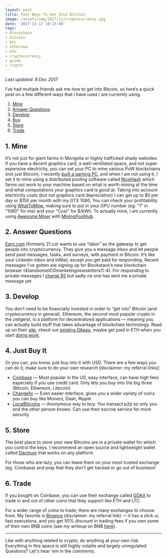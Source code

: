 ```yaml
---
layout: post
title: Four Ways To Get Into Bitcoin
image: /assets/img/2017/11/cryptocurrency.jpg
date: '2017-11-17 19:13:40'
tags:
- blockchain
- bitcoin
- btc
- ethereum
- eth
- cryptocurrency
- guide
- crypto
---
```


_Last updated: 8 Dec 2017_

I’ve had multiple friends ask me how to get into Bitcoin, so here’s a quick post on a few different ways that I have used / are currently using.

1. [Mine](#1mine)
2. [Answer Questions](#2answerquestions)
3. [Develop](#3develop)
4. [Buy](#4buy)
5. [Store](#5store)
6. [Trade](#6trade)

## 1. Mine
It’s not just for giant farms in Mongolia or highly trafficked shady websites. If you have a decent graphics card, a well-ventilated space, and not super expensive electricity, you can set your PC to mine various PoW blockchains (not just Bitcoin). I recently [built a gaming PC](https://tonyy.in/building-a-ryzen-gaming-rig/), and when I am not using it, I set it to mine using a distributed pooling software called [NiceHash](https://www.nicehash.com) which farms out work to your machine based on what is worth mining at the time and what computations your graphics card is good at. Taking into account electricity costs (but not graphics card depreciation) I can get up to $5 per day or $150 per month with my GTX 1080. You can check your profitability using [WhatToMine](http://whattomine.com/coins), making sure to put in your GPU number (eg. "1" in "1080" for me) and your "Cost" for $/kWh. To actually mine, I am currently using [Awesome Miner](http://awesomeminer.com/) with [MiningPoolHub](https://miningpoolhub.com).

## 2. Answer Questions
[Earn.com](https://earn.com) (formerly 21.co) wants to use “labor” as the gateway to get people into cryptocurrency. They give you a message inbox and let people send paid messages, tasks, and surveys, with payment in Bitcoin. It’s like your Linkedin inbox and InMail, except you get paid for responding. Recent messages I’ve gotten are signing up for Blockstack’s new blockchain browser ($4) and some ICO marketing newsletters ($1-4). For responding to private messages I [charge $5](https://earn.com/aeto/) but sadly no one has sent me a private message yet.

## 3. Develop
You don’t need to be financially invested in order to “get into” Bitcoin (and cryptocurrency in general). Ethereum, the second most popular crypto in the zeitgeist, is a platform for decentralized applications — meaning you can actually build stuff that takes advantage of blockchain technology. Read up on their [site](https://ethereum.org/), check out [existing DApps](https://www.stateofthedapps.com/), maybe get paid in ETH when you start [doing work](https://ethlance.com).

## 4. Just Buy It
Or you can, you know, just buy into it with USD. There are a few ways you can do it, make sure to do your own research [disclaimer: my referral links]:

* [Coinbase](https://www.coinbase.com/join/527af8b8e59746fe9c00003f) — Most popular in the US, easy interface, can have high fees especially if you use credit card. Only lets you buy into the big three (Bitcoin, Ethereum, Litecoin)
* [Changelly](https://changelly.com/?ref_id=e1ded0b56c99) — Even easier interface, gives you a wider variety of coins you can buy like Monero, Dash, Ripple
* [LocalBitcoins](https://localbitcoins.com/country/US?ch=e7d7) — Anonymous way to buy. You transact p2p so only you and the other person knows. Can use their escrow service for more security

## 5. Store
The best place to store your new Bitcoins are in a private wallet for which you control the keys. I recommend an open source and lightweight wallet called [Electrum](https://electrum.org/) that works on any platform.

For those who are lazy, you can leave them on your most trusted exchange (eg. Coinbase) and pray that they don't get hacked or go out of business!

## 6. Trade
If you bought on Coinbase, you can use their exchange called [GDAX](https://www.gdax.com/) to trade in and out of other coins that they support like ETH and LTC.

For a wider range of coins to trade, there are many exchanges to choose from. My favorite is [Binance](https://www.binance.com/?ref=10138930) (disclaimer: my referral link) — it has a slick ui, fast executions, and you get 50% discount in trading fees if you own some of their own BNB coins (see my writeup on BNB [here](https://tonyy.in/guide-to-buying-binance-coins-bnb/)).

---

Like with anything related to crypto, do anything at your own risk. Everything in this space is still highly volatile and largely unregulated. Questions? Let's hear 'em in the comments.